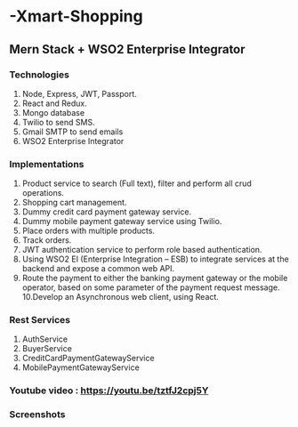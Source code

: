 # -Xmart-Shopping

## Mern Stack + WSO2 Enterprise Integrator

### Technologies

1. Node, Express, JWT, Passport.
2. React and Redux.
3. Mongo database
4. Twilio to send SMS.
5. Gmail SMTP to send emails
6. WSO2 Enterprise Integrator

### Implementations

1. Product service to search (Full text), filter and perform all crud operations.
2. Shopping cart management.
3. Dummy credit card payment gateway service.
4. Dummy mobile payment gateway service using Twilio.
5. Place orders with multiple products.
6. Track orders.
7. JWT authentication service to perform role based authentication.
8. Using WSO2 EI (Enterprise Integration – ESB) to integrate services at the backend and expose
a common web API.
9. Route the payment to either the
banking payment gateway or the mobile operator, based on some parameter of the payment
request message. 
10.Develop an Asynchronous web client, using React.

### Rest Services
1. AuthService
2. BuyerService
3. CreditCardPaymentGatewayService
4. MobilePaymentGatewayService

### Youtube video : https://youtu.be/tztfJ2cpj5Y

### Screenshots
